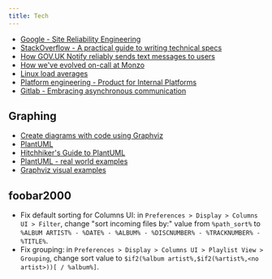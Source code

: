 ```yaml
---
title: Tech
---
```

- [Google - Site Reliability Engineering](https://landing.google.com/sre/resources/)
- [StackOverflow - A practical guide to writing technical specs](https://stackoverflow.blog/2020/04/06/a-practical-guide-to-writing-technical-specs/)
- [How GOV.UK Notify reliably sends text messages to users](https://gds.blog.gov.uk/2020/04/03/how-gov-uk-notify-reliably-sends-text-messages-to-users/)
- [How we've evolved on-call at Monzo](https://monzo.com/blog/how-weve-evolved-on-call-at-monzo)
- [Linux load averages](http://www.brendangregg.com/blog/2017-08-08/linux-load-averages.html)
- [Platform engineering - Product for Internal Platforms](https://medium.com/@skamille/product-for-internal-platforms-9205c3a08142)
- [Gitlab - Embracing asynchronous communication](https://about.gitlab.com/company/culture/all-remote/asynchronous/)

## Graphing

- [Create diagrams with code using Graphviz](https://ncona.com/2020/06/create-diagrams-with-code-using-graphviz/)
- [PlantUML](https://plantuml.com/)
- [Hitchhiker's Guide to PlantUML](https://crashedmind.github.io/PlantUMLHitchhikersGuide/)
- [PlantUML - real world examples](https://real-world-plantuml.com/)
- [Graphviz visual examples](https://renenyffenegger.ch/notes/tools/Graphviz/examples/index)

## foobar2000

- Fix default sorting for Columns UI: in `Preferences > Display > Columns UI > Filter`, change "sort incoming files by:" value from `%path_sort%` to `%ALBUM ARTIST% - %DATE% - %ALBUM% - %DISCNUMBER% - %TRACKNUMBER% - %TITLE%`.
- Fix grouping: in `Preferences > Display > Columns UI > Playlist View > Grouping`, change sort value to `$if2(%album artist%,$if2(%artist%,<no artist>))[ / %album%]`.